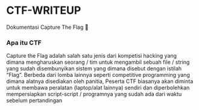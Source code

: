 # CTF-WRITEUP
Dokumentasi Capture The Flag 🚩

  <h3>Apa itu CTF</h3>
  <p>Capture the Flag adalah salah satu jenis dari kompetisi hacking yang dimana mengharuskan seorang / tim untuk mengambil sebuah file / string yang sudah disembunyikan sistem yang dimana disebut dengan istilah “Flag”. Berbeda dari lomba lainnya seperti competitive programming yang dimana alatnya disediakan oleh panitia, Peserta CTF biasanya akan diminta untuk membawa peralatan (laptop/alat lainnya) sendiri dan diperbolehkan mempersiapkan script-script / programnya yang sudah ada dari waktu sebelum pertandingan</p>
